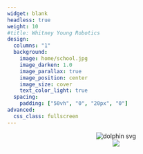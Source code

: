 ```yaml
---
widget: blank
headless: true
weight: 10
#title: Whitney Young Robotics
design:
  columns: "1"
  background:
    image: home/school.jpg
    image_darken: 1.0
    image_parallax: true
    image_position: center
    image_size: cover
    text_color_light: true
  spacing:
    padding: ["50vh", "0", "20px", "0"]
advanced:
  css_class: fullscreen
---
```

<div style="text-align: center">
  <img src = "media/dolphin.svg" alt = "dolphin svg">
</div>

<div style="text-align: center;">


  <img src="https://scx1.b-cdn.net/csz/news/800/2017/theoreticala.jpg">


</div>

